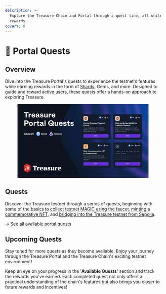 ```yaml
---
description: >-
  Explore the Treasure Chain and Portal through a quest line, all while earning
  rewards.
coverY: 0
---
```


# 🏅 Portal Quests

## Overview

Dive into the Treasure Portal's quests to experience the testnet's features while earning rewards in the form of [Shards](../shards.md), Gems, and more. Designed to guide and reward active users, these quests offer a hands-on approach to exploring Treasure.

<figure><img src="../../../../.gitbook/assets/image (28).png" alt=""><figcaption></figcaption></figure>

## Quests

Discover the Treasure testnet through a series of quests, beginning with some of the basics to [collect testnet MAGIC using the faucet](../portal-faucet.md), [minting a commemorative NFT](commemorative-nft.md), and [bridging into the Treasure testnet from Sepolia](magic-on-sepolia-testnet.md).

\-> [See all available portal quests](https://portal.treasure.lol)

## Upcoming Quests

Stay tuned for more quests as they become available. Enjoy your journey through the Treasure Portal and the Treasure Chain's exciting testnet environment!

Keep an eye on your progress in the '**Available Quests**' section and track the rewards you've earned. Each completed quest not only offers a practical understanding of the chain's features but also brings you closer to future rewards and incentives!
